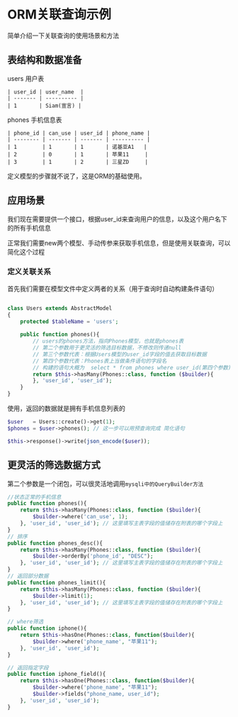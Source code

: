 # ORM关联查询示例

简单介绍一下关联查询的使用场景和方法

## 表结构和数据准备


users 用户表
```
| user_id | user_name  |
| ------- | ---------- |
| 1       | Siam(宣言) |
```


phones 手机信息表

```
| phone_id | can_use | user_id | phone_name |
| -------- | ------- | ------- | ---------- |
| 1        | 1       | 1       | 诺基亚A1   |
| 2        | 0       | 1       | 苹果11     |
| 3        | 1       | 2       | 三星ZD     |
```



定义模型的步骤就不说了，这是ORM的基础使用。

## 应用场景

我们现在需要提供一个接口，根据user_id来查询用户的信息，以及这个用户名下的所有手机信息

正常我们需要new两个模型、手动传参来获取手机信息，但是使用关联查询，可以简化这个过程

### 定义关联关系

首先我们需要在模型文件中定义两者的关系（用于查询时自动构建条件语句）

```php

class Users extends AbstractModel
{
    protected $tableName = 'users';
    
	public function phones(){
        // users的phones方法，指向Phones模型，也就是phones表
        // 第二个参数用于更灵活的筛选目标数据，不修改则传递null
        // 第三个参数代表：根据Users模型的user_id字段的值去获取目标数据
        // 第四个参数代表：Phones表上当做条件语句的字段名
        // 构建的语句大概为  select * from phones where user_id(第四个参数) = $Users.user_id (第三个参数)
    	return $this->hasMany(Phones::class, function ($builder){
    	}, 'user_id', 'user_id');
    }
}
```


使用，返回的数据就是拥有手机信息列表的

```php
$user   = Users::create()->get(1);
$phones = $user->phones(); // 这一步可以用预查询完成 简化语句

$this->response()->write(json_encode($user));
```

## 更灵活的筛选数据方式

第二个参数是一个闭包，可以很灵活地调用`mysqli中的QueryBuilder方法`

```php
//状态正常的手机信息
public function phones(){
    return $this->hasMany(Phones::class, function ($builder){
        $builder->where('can_use', 1);
    }, 'user_id', 'user_id'); // 这里填写主表字段的值储存在附表的哪个字段上
}
// 排序
public function phones_desc(){
    return $this->hasMany(Phones::class, function ($builder){
        $builder->orderBy('phone_id', "DESC");
    }, 'user_id', 'user_id'); // 这里填写主表字段的值储存在附表的哪个字段上
}
// 返回部分数据
public function phones_limit(){
    return $this->hasMany(Phones::class, function ($builder){
        $builder->limit(1);
    }, 'user_id', 'user_id'); // 这里填写主表字段的值储存在附表的哪个字段上
}

// where筛选
public function iphone(){
    return $this->hasOne(Phones::class, function($builder){
        $builder->where('phone_name', "苹果11");
    }, 'user_id', 'user_id');
}

// 返回指定字段
public function iphone_field(){
    return $this->hasOne(Phones::class, function($builder){
        $builder->where('phone_name', "苹果11");
        $builder->fields("phone_name, user_id");
    }, 'user_id', 'user_id');
}
```